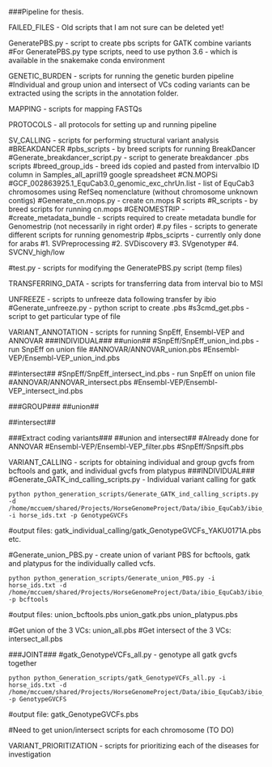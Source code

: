 ###Pipeline for thesis.

FAILED_FILES - Old scripts that I am not sure can be deleted yet! 

GeneratePBS.py - script to create pbs scripts for GATK combine variants
  #For GeneratePBS.py type scripts, need to use python 3.6 - which is available in the snakemake conda environment

GENETIC_BURDEN - scripts for running the genetic burden pipeline
#Individual and group union and intersect of VCs coding variants can be extracted using the scripts in the annotation folder.

MAPPING - scripts for mapping FASTQs

PROTOCOLS - all protocols for setting up and running pipeline

SV_CALLING - scripts for performing structural variant analysis 
#BREAKDANCER
  #pbs_scripts - by breed scripts for running BreakDancer
  #Generate_breakdancer_script.py - script to generate breakdancer .pbs scripts
#breed_group_ids - breed ids copied and pasted from intervalbio ID column in Samples_all_april19 google spreadsheet
#CN.MOPSi
  #GCF_002863925.1_EquCab3.0_genomic_exc_chrUn.list - list of EquCab3 chromosomes using RefSeq nomenclature (without chromosome unknown contigs)
  #Generate_cn.mops.py - create cn.mops R scripts
  #R_scripts - by breed scripts for running cn.mops
#GENOMESTRIP - 
  #create_metadata_bundle - scripts required to create metadata bundle for Genomestrip (not necessarily in right order)
  #.py files - scripts to generate different scripts for running genomestrip
  #pbs_sciprts - currently only done for arabs
    #1. SVPreprocessing
    #2. SVDiscovery
    #3. SVgenotyper
    #4. SVCNV_high/low

#test.py - scripts for modifying the GeneratePBS.py script (temp files)

TRANSFERRING_DATA - scripts for transferring data from interval bio to MSI

UNFREEZE - scripts to unfreeze data following transfer by ibio
  #Generate_unfreeze.py - python script to create .pbs
  #s3cmd_get.pbs - script to get particular type of file

VARIANT_ANNOTATION - scripts for running SnpEff, Ensembl-VEP and ANNOVAR
###INDIVIDUAL###
##union##
#SnpEff/SnpEff_union_ind.pbs - run SnpEff on union file
#ANNOVAR/ANNOVAR_union.pbs
#Ensembl-VEP/Ensembl-VEP_union_ind.pbs

##intersect##
#SnpEff/SnpEff_intersect_ind.pbs - run SnpEff on union file
#ANNOVAR/ANNOVAR_intersect.pbs
#Ensembl-VEP/Ensembl-VEP_intersect_ind.pbs 

###GROUP###
##union##

##intersect##

###Extract coding variants###
##union and intersect##
#Already done for ANNOVAR
#Ensembl-VEP/Ensembl-VEP_filter.pbs
#SnpEff/Snpsift.pbs

VARIANT_CALLING - scripts for obtaining individual and group gvcfs from bcftools and gatk, and individual gvcfs from platypus
###INDIVIDUAL###
#Generate_GATK_ind_calling_scripts.py - Individual variant calling for gatk
```
python python_generation_scripts/Generate_GATK_ind_calling_scripts.py -d /home/mccuem/shared/Projects/HorseGenomeProject/Data/ibio_EquCab3/ibio_output_files -i horse_ids.txt -p GenotypeGVCFs
```
#output files: gatk_individual_calling/gatk_GenotypeGVCFs_YAKU0171A.pbs etc. 

#Generate_union_PBS.py - create union of variant PBS for bcftools, gatk and platypus for the individually called vcfs.
```
python python_generation_scripts/Generate_union_PBS.py -i horse_ids.txt -d /home/mccuem/shared/Projects/HorseGenomeProject/Data/ibio_EquCab3/ibio_output_files -p bcftools
```
#output files: union_bcftools.pbs  union_gatk.pbs  union_platypus.pbs

#Get union of the 3 VCs: union_all.pbs
#Get intersect of the 3 VCs: intersect_all.pbs

###JOINT###
#gatk_GenotypeVCFs_all.py - genotype all gatk gvcfs together
```
python python_Generation_scripts/gatk_GenotypeVCFs_all.py -i horse_ids.txt -d /home/mccuem/shared/Projects/HorseGenomeProject/Data/ibio_EquCab3/ibio_output_files -p GenotypeGVCFS
```
#output file: gatk_GenotypeGVCFs.pbs

#Need to get union/intersect scripts for each chromosome (TO DO)


VARIANT_PRIORITIZATION - scripts for prioritizing each of the diseases for investigation

